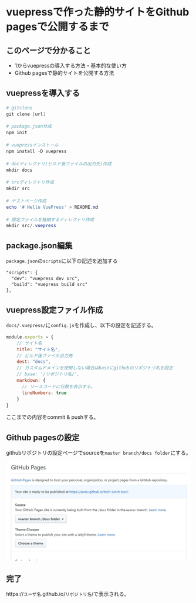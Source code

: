 # vuepressで作った静的サイトをGithub pagesで公開するまで

## このページで分かること
- 1からvuepressの導入する方法・基本的な使い方
- Github pagesで静的サイトを公開する方法

## vuepressを導入する
```powershell
# gitclone
git clone [url]

# package.json作成
npm init

# vuepressインストール
npm install -D vuepress

# docディレクトリ(ビルド後ファイルの出力先)作成
mkdir docs

# srcディレクトリ作成
mkdir src

# テストページ作成
echo '# Hello VuePress' > README.md

# 設定ファイルを格納するディレクトリ作成
mkdir src/.vuepress
```

## package.json編集
`package.json`の`scripts`に以下の記述を追加する
```
"scripts": {
  "dev": "vuepress dev src",
  "build": "vuepress build src"
},
```


## vuepress設定ファイル作成
`docs/.vuepress/`に`config.js`を作成し、以下の設定を記述する。
```js
module.exports = {
    // サイト名
    title: "サイト名",
    // ビルド後ファイル出力先
    dest: "docs",
    // カスタムドメインを使用しない場合はbaseにgithubのリポジトリ名を設定
    // base: '/リポジトリ名/',
    markdown: {
      // ソースコードに行数を表示する。
      lineNumbers: true
    }
}
```

ここまでの内容をcommit & pushする。

## Github pagesの設定
githubリポジトリの設定ページでsourceを`master branch/docs folder`にする。

![githubpages](./github-pages-setting-1.png)

## 完了
https://`ユーザ名`.github.io/`リポジトリ名`/で表示される。